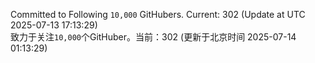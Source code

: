 Committed to Following `10,000` GitHubers. Current: <!-- FOLLOWING_COUNT -->302<!-- FOLLOWING_COUNT --> (Update at UTC <!-- LAST_UPDATED -->2025-07-13 17:13:29<!-- LAST_UPDATED -->)<br>
致力于关注`10,000`个GitHuber。当前：<!-- FOLLOWING_COUNT -->302<!-- FOLLOWING_COUNT --> (更新于北京时间 <!-- LAST_UPDATED_CST -->2025-07-14 01:13:29<!-- LAST_UPDATED_CST -->)
